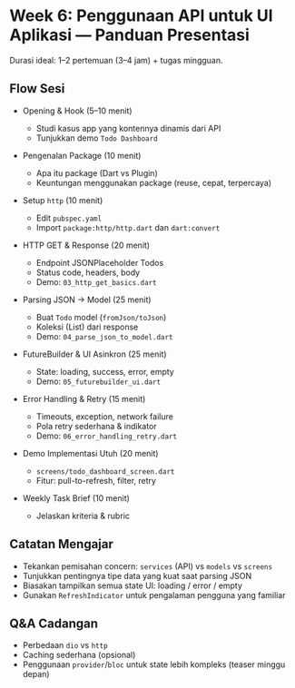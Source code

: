 # Week 6: Penggunaan API untuk UI Aplikasi — Panduan Presentasi

Durasi ideal: 1–2 pertemuan (3–4 jam) + tugas mingguan.

## Flow Sesi
- Opening & Hook (5–10 menit)
  - Studi kasus app yang kontennya dinamis dari API
  - Tunjukkan demo `Todo Dashboard`

- Pengenalan Package (10 menit)
  - Apa itu package (Dart vs Plugin)
  - Keuntungan menggunakan package (reuse, cepat, terpercaya)

- Setup `http` (10 menit)
  - Edit `pubspec.yaml`
  - Import `package:http/http.dart` dan `dart:convert`

- HTTP GET & Response (20 menit)
  - Endpoint JSONPlaceholder Todos
  - Status code, headers, body
  - Demo: `03_http_get_basics.dart`

- Parsing JSON → Model (25 menit)
  - Buat `Todo` model (`fromJson/toJson`)
  - Koleksi (List<Todo>) dari response
  - Demo: `04_parse_json_to_model.dart`

- FutureBuilder & UI Asinkron (25 menit)
  - State: loading, success, error, empty
  - Demo: `05_futurebuilder_ui.dart`

- Error Handling & Retry (15 menit)
  - Timeouts, exception, network failure
  - Pola retry sederhana & indikator
  - Demo: `06_error_handling_retry.dart`

- Demo Implementasi Utuh (20 menit)
  - `screens/todo_dashboard_screen.dart`
  - Fitur: pull-to-refresh, filter, retry

- Weekly Task Brief (10 menit)
  - Jelaskan kriteria & rubric

## Catatan Mengajar
- Tekankan pemisahan concern: `services` (API) vs `models` vs `screens`
- Tunjukkan pentingnya tipe data yang kuat saat parsing JSON
- Biasakan tampilkan semua state UI: loading / error / empty
- Gunakan `RefreshIndicator` untuk pengalaman pengguna yang familiar

## Q&A Cadangan
- Perbedaan `dio` vs `http`
- Caching sederhana (opsional)
- Penggunaan `provider`/`bloc` untuk state lebih kompleks (teaser minggu depan)

